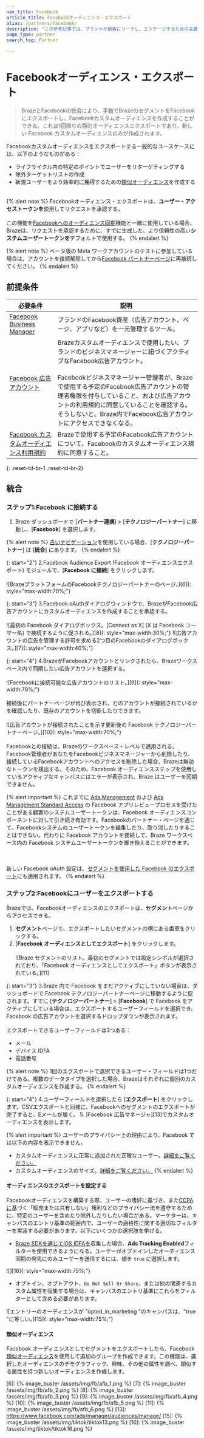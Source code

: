 ```yaml
---
nav_title: Facebook
article_title: Facebookオーディエンス・エクスポート
alias: /partners/facebook/
description: "この参考記事では、ブランドが顧客にリーチし、エンゲージするための主要なソーシャル・プラットフォームであるFacebookとBrazeのパートナーシップについて概説している。"
page_type: partner
search_tag: Partner

---
```


# Facebookオーディエンス・エクスポート

> BrazeとFacebookの統合により、手動でBrazeのセグメントをFacebookにエクスポートし、Facebookカスタムオーディエンスを作成することができる。これは1回限りの静的オーディエンスエクスポートであり、新しい Facebook カスタムオーディエンスのみが作成されます。

Facebookカスタムオーディエンスをエクスポートする一般的なユースケースには、以下のようなものがある：
- ライフサイクル内の特定のポイントでユーザーをリターゲティングする
- 除外ターゲットリストの作成
- 新規ユーザーをより効率的に獲得するための[類似オーディエンス][4]を作成する
<br><br>

{% alert note %}
Facebookオーディエンス・エクスポートは、**ユーザー・アクセストークンを**使用してリクエストを承認する。<br><br>
この機能を[Facebookへのオーディエンス同期]({{site.baseurl}}/audience_sync_facebook/)機能と一緒に使用している場合、Brazeは、リクエストを承認するために、すでに生成した、より信頼性の高い**システムユーザートークンを**デフォルトで使用する。
{% endalert %}

{% alert note %}
ベータ版の Meta ワークアカウントのテストに参加している場合は、アカウントを接続解除してから[Facebook パートナーページ]({{site.baseurl}}/partners/canvas_steps/facebook_audience_sync#step-1-connect-to-facebook)に再接続してください。
{% endalert %}

## 前提条件

| 必要条件 | 説明 |
| ----------- | ----------- |
| [Facebook Business Manager][1] | ブランドのFacebook資産（広告アカウント、ページ、アプリなど）を一元管理するツール。 |
| [Facebook 広告アカウント][2] | Brazeカスタムオーディエンスで使用したい、ブランドのビジネスマネージャーに紐づくアクティブなFacebook広告アカウント。<br><br>Facebookビジネスマネージャー管理者が、Brazeで使用する予定のFacebook広告アカウントの管理者権限を付与していること、および広告アカウントの利用規約に同意していることを確認する。そうしないと、Braze内でFacebook広告アカウントにアクセスできなくなる。 |
| [Facebook カスタムオーディエンス利用規約][3]| Brazeで使用する予定のFacebook広告アカウントについて、Facebookのカスタムオーディエンス規約に同意すること。|
{: .reset-td-br-1 .reset-td-br-2}

## 統合

### ステップ1:Facebook に接続する

1. Braze ダッシュボードで \[**パートナー連携**] > \[**テクノロジーパートナー**] に移動し、\[**Facebook**] を選択します。 

{% alert note %}
[古いナビゲーション]({{site.baseurl}}/navigation)を使用している場合、\[**テクノロジーパートナー**] は \[**統合**] にあります。
{% endalert %}

{: start="2"}
2\.Facebook Audience Export (Facebook オーディエンスエクスポート) モジュールで、\[**Facebook に接続**] をクリックします。<br><br>![BrazeプラットフォームのFacebookテクノロジーパートナーのページ。][6]{: style="max-width:70%;"}

{: start="3"}
3\.Facebook oAuthダイアログウィンドウで、BrazeがFacebook広告アカウントにカスタムオーディエンスを作成することを承認する。<br><br>![最初の Facebook ダイアログボックス。\[Connect as X] (X は Facebook ユーザー名) で接続するように促される。][8]{: style="max-width:30%;"} ![広告アカウントの広告を管理する許可を求める2つ目のFacebookのダイアログボックス。][7]{: style="max-width:40%;"}

{: start="4"}
4\.BrazeがFacebookアカウントとリンクされたら、Brazeワークスペース内で同期したい広告アカウントを選択する。<br><br>![Facebookに接続可能な広告アカウントのリスト。][9]{: style="max-width:70%;"}<br><br> 接続後にパートナーページが再び表示され、どのアカウントが接続されているかを確認したり、既存のアカウントを切断したりできます。<br><br> ![広告アカウントが接続されたことを示す更新後の Facebook テクノロジーパートナーページ。][10]{: style="max-width:70%;"}<br>
<br> Facebookとの接続は、Brazeのワークスペース・レベルで適用される。Facebook管理者があなたをFacebookビジネスマネージャーから削除したり、接続しているFacebookアカウントへのアクセスを削除した場合、Brazeは無効なトークンを検出する。そのため、Facebook オーディエンスステップを使用しているアクティブなキャンバスにはエラーが表示され、Braze はユーザーを同期できません。 

{% alert important %}
これまでに [Ads Management](https://developers.facebook.com/docs/facebook-login/permissions/#reference-ads_management) および [Ads Management Standard Access](https://developers.facebook.com/docs/marketing-api/access#standard) の Facebook アプリレビュープロセスを受けたことがある顧客のシステムユーザートークンは、Facebook オーディエンスコンポーネントに対して引き続き有効です。Facebookのパートナー・ページを通じて、Facebookシステムのユーザートークンを編集したり、取り消したりすることはできない。代わりに Facebook アカウントを接続して、Braze ワークスペース内の Facebook システムユーザートークンを置き換えることができます。 

<br><br>新しい Facebook oAuth 設定は、[セグメントを使用した Facebook のエクスポート]({{site.baseurl}}/partners/message_orchestration/additional_channels/retargeting/facebook/#prerequisites)にも適用されます。
{% endalert %}

### ステップ2:Facebookにユーザーをエクスポートする

Brazeでは、Facebookオーディエンスのエクスポートは、**セグメント**ページからアクセスできる。 

1. **セグメント**ページで、エクスポートしたいセグメントの横にある歯車をクリックする。
2. \[**Facebook オーディエンスとしてエクスポート**] をクリックします。<br><br>![Braze セグメントのリスト。最初のセグメントでは設定シンボルが選択されており、「Facebook オーディエンスとしてエクスポート」ボタンが表示されている。][11]

{: start="3"}
3\.Braze 内で Facebook をまだアクティブにしていない場合は、ダッシュボードで Facebook テクノロジーパートナーページに移動するように促されます。すでに \[**テクノロジーパートナー**] > \[**Facebook**] で Facebook をアクティブにしている場合は、エクスポートするユーザーフィールドを選択でき、Facebook の広告アカウントを選択するドロップダウンが表示されます。<br><br> エクスポートできるユーザーフィールドは3つある：  
- メール
- デバイス IDFA
- 電話番号

{% alert note %}
1回のエクスポートで選択できるユーザー・フィールドは1つだけである。複数のデータタイプを選択した場合、Brazeはそれぞれに個別のカスタムオーディエンスを作成する。
{% endalert %}

{: start="4"}
4\.ユーザーフィールドを選択したら \[**エクスポート**] をクリックします。CSVエクスポートと同様に、Facebookへのセグメントのエクスポートが完了すると、Eメールが届く。
5. \[Facebook 広告マネージャ][13]でカスタムオーディエンスを表示します。

{% alert important %}
ユーザーのプライバシー上の理由により、Facebook では以下の内容を表示できません。

- カスタムオーディエンスに正常に追加された正確なユーザー。[詳細をご覧ください。](https://www.facebook.com/business/help/112061095610075)
- カスタムオーディエンスのサイズ。[詳細をご覧ください。](https://marketingland.com/exclusive-facebook-will-no-longer-show-audience-reach-estimates-for-custom-audiences-after-vulnerability-detected-236923)
{% endalert %}

#### オーディエンスのエクスポートを設定する

Facebookオーディエンスを構築する際、ユーザーの嗜好に基づき、また[CCPAに](https://oag.ca.gov/privacy/ccpa)基づく「販売または共有しない」権利などのプライバシー法を遵守するために、特定のユーザーを含めたり除外したりしたい場合がある。マーケターは、キャンバスのエントリ基準の範囲内で、ユーザーの適格性に関する適切なフィルターを実装する必要があります。以下にいくつかの選択肢を挙げる。 

- [Braze SDKを通じてiOS IDFAを]({{site.baseurl}}/developer_guide/platform_integration_guides/swift/initial_sdk_setup/other_sdk_customizations/#optional-idfa-collection)収集した場合、**Ads Tracking Enabled**フィルターを使用できるようになる。ユーザーがオプトインしたオーディエンス同期の宛先にのみユーザーを送信するには、値を `true` に選択します。 

![][16]{: style="max-width:75%;"}

- オプトイン、オプトアウト、`Do Not Sell Or Share`、または他の関連するカスタム属性を収集する場合は、キャンバスのエントリ基準にこれらをフィルターとして含める必要があります。 

![エントリーのオーディエンスが "opted_in_marketing "のキャンバスは、"true "に等しい。][15]{: style="max-width:75%;"}


#### 類似オーディエンス

Facebook オーディエンスとしてセグメントをエクスポートしたら、Facebook [類似オーディエンス][4]を使用して追加のグループを作成できます。この機能は、選択したオーディエンスのデモグラフィック、興味、その他の属性を調べ、類似する属性を持つ新しいオーディエンスを作成します。

[1]: https://www.facebook.com/business/help/113163272211510?id=180505742745347
[2]: https://www.facebook.com/business/help/910137316041095?id=420299598837059
[3]: https://www.facebook.com/ads/manage/customaudiences/tos.php
[4]: https://www.facebook.com/business/help/164749007013531?id=401668390442328
[6]: {% image_buster /assets/img/fb/afb_1.png %}
[7]: {% image_buster /assets/img/fb/afb_2.png %}
[8]: {% image_buster /assets/img/fb/afb_3.png %}
[9]: {% image_buster /assets/img/fb/afb_4.png %}
[10]: {% image_buster /assets/img/fb/afb_5.png %}
[11]: {% image_buster /assets/img/fb/afb_6.png %}
[13]: https://www.facebook.com/ads/manager/audiences/manage/
[15]: {% image_buster /assets/img/tiktok/tiktok13.png %}
[16]: {% image_buster /assets/img/tiktok/tiktok16.png %}
